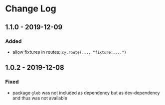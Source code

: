 # Change Log

## 1.1.0 - 2019-12-09
### Added
- allow fixtures in routes: `cy.route(..., "fixture:....")`

## 1.0.2 - 2019-12-08
### Fixed
- package `glob` was not included as dependency but as dev-dependency and thus was not available